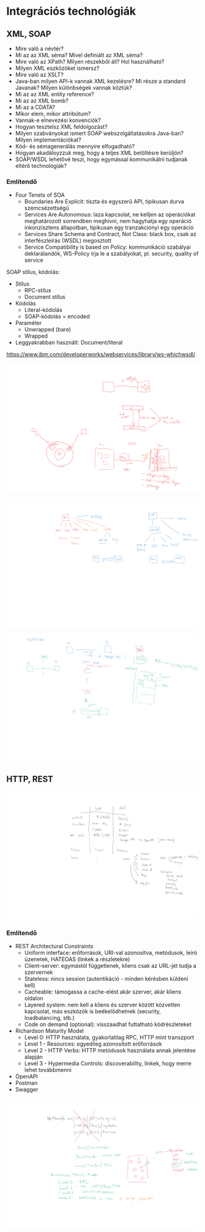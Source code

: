 # Integrációs technológiák

## XML, SOAP

* Mire való a névtér?
* Mi az az XML séma? Mivel definiált az XML séma?
* Mire való az XPath? Milyen részekből áll? Hol használható?
* Milyen XML eszközöket ismersz?
* Mire való az XSLT?
* Java-ban milyen API-k vannak XML kezelésre? Mi része a standard Javanak? Milyen különbségek vannak köztük?
* Mi az az XML entity reference?
* Mi az az XML bomb?
* Mi az a CDATA?
* Mikor elem, mikor attribútum?
* Vannak-e elnevezési konvenciók?
* Hogyan tesztelsz XML feldolgozást?
* Milyen szabványokat ismert SOAP webszolgáltatásokra Java-ban? Milyen implementációkat?
* Kód- és sémagenerálás mennyire elfogadható?
* Hogyan akadáloyzzuk meg, hogy a teljes XML betöltésre kerüljön?
* SOAP/WSDL lehetővé teszi, hogy egymással kommunikálni tudjanak eltérő technológiák?

### Említendő

* Four Tenets of SOA
	* Boundaries Are Explicit: tiszta és egyszerű API, tipikusan durva szemcsézettségű
	* Services Are Autonomous: laza kapcsolat, ne kelljen az operációkat meghatározott sorrendben meghívni, nem hagyhatja egy operáció inkonzisztens állapotban, tipikusan egy tranzakciónyi egy operáció
	* Services Share Schema and Contract, Not Class: black box, csak az interfészleírás (WSDL) megosztott
	* Service Compatibility is based on Policy: kommunikáció szabályai deklarálandók, WS-Policy írja le a szabályokat, pl. security, quality of service

SOAP stílus, kódolás:

* Stílus
    * RPC-stílus
    * Document stílus
* Kódolás
    * Literal-kódolás
    * SOAP-kódolás = encoded
* Paraméter
    * Unwrapped (bare)
    * Wrapped
* Leggyakrabban használt: Document/literal

https://www.ibm.com/developerworks/webservices/library/ws-whichwsdl/

![SOA](images/soa.png)

![XML](images/xml-technologies.png)

![Fájlátküldés](images/soap-file.png)

## HTTP, REST

![SOAP vs. REST](images/soap-vs-rest.png)

### Említendő

* REST Architectural Constraints
	* Uniform interface: erőforrások, URI-val azonosítva, metódusok, leíró üzenetek, HATEOAS (linkek a részletekre)
	* Client–server: egymástól függetlenek, kliens csak az URL-jét tudja a szervernek
	* Stateless: nincs session (autentikáció - minden kérésben küldeni kell)
	* Cacheable: támogassa a cache-elést akár szerver, akár kliens oldalon
	* Layered system: nem kell a kliens és szerver között közvetlen kapcsolat, más eszközök is beékelődhetnek (security, loadbalancing, stb.)
	* Code on demand (optional): visszaadhat futtatható kódrészleteket
* Richardson Maturity Model
	* Level 0: HTTP használata, gyakorlatilag RPC, HTTP mint transzport
	* Level 1 - Resources: egyedileg azonosított erőforrások
	* Level 2 - HTTP Verbs: HTTP metódusok használata annak jelentése alapján
	* Level 3 - Hypermedia Controls: discoverability, linkek, hogy merre lehet továbbmenni
* OpenAPI
* Postman
* Swagger

![Richardson Maturity Model](images/rest-mm.png)
